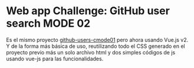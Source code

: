 # Web app Challenge: GitHub user search MODE 02

Es el mismo proyecto [github-users-cmode01](https://github.com/jhnemogap/github-users-cmode01) pero ahora usando Vue.js v2.
Y de la forma más básica de uso, reutilizando todo el CSS generado en el proyecto previo
más un solo archivo html y dos simples códigos de js usando vue-js para las funcionalidades.
